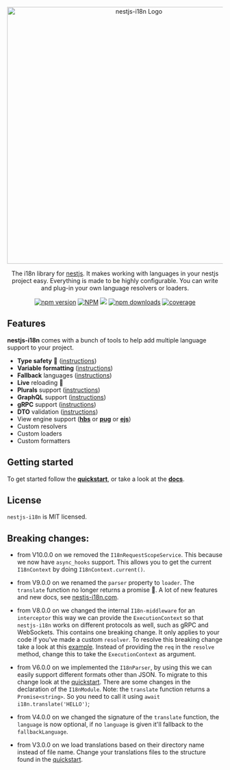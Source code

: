 <p align="center">
  <a href="https://nestjs-i18n.com/" target="_blank"><img src="https://nestjs-i18n.com/img/logo.svg" width="600" alt="nestjs-i18n Logo" /></a>
</p>
<p align="center">
  The i18n library for <a href="https://nestjs.com" target="_blank">nestjs</a>. It makes working with languages in your nestjs project easy. Everything is made to be highly configurable. You can write and plug-in your own language resolvers or loaders.
  <p align="center">
    <a href="https://www.npmjs.com/package/nestjs-i18n" target="_blank"><img alt="npm version" src="https://img.shields.io/npm/v/nestjs-i18n" /></a>
    <a href="https://www.npmjs.com/package/nestjs-i18n" target="_blank"><img alt="NPM" src="https://img.shields.io/npm/l/nestjs-i18n" /></a>
    <a href="https://github.com/toonvanstrijp/nestjs-i18n/actions/workflows/test.yaml" target="_blank"><img src="https://github.com/toonvanstrijp/nestjs-i18n/actions/workflows/test.yaml/badge.svg?branch=main" /></a>
    <a href="https://www.npmjs.com/package/nestjs-i18n" target="_blank"><img alt="npm downloads" src="https://img.shields.io/npm/dm/nestjs-i18n" /></a>
     <a href="https://coveralls.io/github/toonvanstrijp/nestjs-i18n?branch=main" target="_blank"><img alt="coverage" src="https://coveralls.io/repos/github/toonvanstrijp/nestjs-i18n/badge.svg?branch=main" /></a>
  </p>
</p>

## Features

**nestjs-i18n** comes with a bunch of tools to help add multiple language support to your project.

- **Type safety** 🎉 ([instructions](https://nestjs-i18n.com/guides/type-safety))
- **Variable formatting** ([instructions](https://nestjs-i18n.com/guides/formatting))
- **Fallback** languages ([instructions](https://nestjs-i18n.com/guides/fallback-languages))
- **Live** reloading 🎉
- **Plurals** support ([instructions](https://nestjs-i18n.com/guides/plurals))
- **GraphQL** support ([instructions](https://nestjs-i18n.com/guides/graphql))
- **gRPC** support ([instructions](https://nestjs-i18n.com/guides/grpc))
- **DTO** validation ([instructions](https://nestjs-i18n.com/guides/dto_validation/global-validation))
- View engine support ([**hbs**](https://nestjs-i18n.com/guides/view_engines/handlebars) or [**pug**](https://nestjs-i18n.com/guides/view_engines/pug) or [**ejs**](https://nestjs-i18n.com/guides/view_engines/ejs))
- Custom resolvers
- Custom loaders
- Custom formatters

## Getting started

To get started follow the [**quickstart**](https://nestjs-i18n.com/quick-start), or take a look at the [**docs**](https://nestjs-i18n.com/). 

## License

`nestjs-i18n` is MIT licensed.

## Breaking changes:
- from V10.0.0 on we removed the `I18nRequestScopeService`. This because we now have `async_hooks` support. This allows you to get the current `I18nContext` by doing `I18nContext.current()`.

- from V9.0.0 on we renamed the `parser` property to `loader`. The `translate` function no longer returns a promise 🎉. A lot of new features and new docs, see [nestjs-i18n.com](https://nestjs-i18n.com/).

- from V8.0.0 on we changed the internal `I18n-middleware` for an `interceptor` this way we can provide the `ExecutionContext` so that `nestjs-i18n` works on different protocols as well, such as gRPC and WebSockets. This contains one breaking change. It only applies to your code if you've made a custom `resolver`. To resolve this breaking change take a look at this [example](https://nestjs-i18n.com/concepts/resolver). Instead of providing the `req` in the `resolve` method, change this to take the `ExecutionContext` as argument.

- from V6.0.0 on we implemented the `I18nParser`, by using this we can easily support different formats other than JSON. To migrate to this change look at the [quickstart](https://nestjs-i18n.com/quick-start). There are some changes in the declaration of the `I18nModule`. Note: the `translate` function returns a `Promise<string>`. So you need to call it using `await i18n.translate('HELLO')`;

- from V4.0.0 on we changed the signature of the `translate` function, the `language` is now optional, if no `language` is given it'll fallback to the `fallbackLanguage`.

- from V3.0.0 on we load translations based on their directory name instead of file name. Change your translations files to the structure found in the [quickstart](https://nestjs-i18n.com/quick-start#setup-translation-files).
